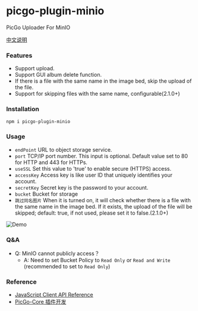 # picgo-plugin-minio

PicGo Uploader For MinIO

[中文说明](https://github.com/Herbertzz/picgo-plugin-minio/blob/master/README.md)

### Features
* Support upload.
* Support GUI album delete function.
* If there is a file with the same name in the image bed, skip the upload of the file.
* Support for skipping files with the same name, configurable(2.1.0+)

### Installation
```bash
npm i picgo-plugin-minio
```

### Usage
* `endPoint`	URL to object storage service.
* `port`	    TCP/IP port number. This input is optional. Default value set to 80 for HTTP and 443 for HTTPs.
* `useSSL`	    Set this value to 'true' to enable secure (HTTPS) access.
* `accessKey`	Access key is like user ID that uniquely identifies your account.
* `secretKey`	Secret key is the password to your account.
* `bucket`      Bucket for storage
* `跳过同名图片`  When it is turned on, it will check whether there is a file with the same name in the image bed. If it exists, the upload of the file will be skipped; default: true, if not used, please set it to false.(2.1.0+)
  
![Demo](https://github.com/Herbertzz/picgo-plugin-minio/blob/master/static/demo.jpg?raw=true)

### Q&A
* Q: MinIO cannot publicly access？
    * A: Need to set Bucket Policy to `Read Only` or `Read and Write` (recommended to set to `Read Only`)
  
### Reference
* [JavaScript Client API Reference](https://docs.min.io/docs/javascript-client-api-reference.html)
* [PicGo-Core 插件开发](https://picgo.github.io/PicGo-Core-Doc/zh/dev-guide/cli.html#%E7%AE%80%E4%BB%8B)
